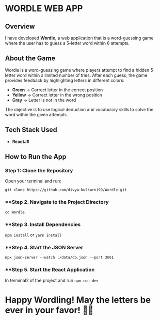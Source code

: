 # **WORDLE WEB APP**

## **Overview**

I have developed **Wordle**, a web application that is a word-guessing game where the user has to guess a 5-letter word within 6 attempts.

## **About the Game**

Wordle is a word-guessing game where players attempt to find a hidden 5-letter word within a limited number of tries. After each guess, the game provides feedback by highlighting letters in different colors:

- **Green** → Correct letter in the correct position
- **Yellow** → Correct letter in the wrong position
- **Gray** → Letter is not in the word

The objective is to use logical deduction and vocabulary skills to solve the word within the given attempts.

## **Tech Stack Used**

- **ReactJS**

## **How to Run the App**

### **Step 1: Clone the Repository**

Open your terminal and run:

`git clone https://github.com/divya-kulkarni99/Wordle.git`

### \*\*Step 2. Navigate to the Project Directory

`cd Wordle`

### \*\*Step 3. Install Dependencies

`npm install`
or
`yarn install`

### \*\*Step 4. Start the JSON Server

`npx json-server --watch ./data/db.json --port 3001`

### \*\*Step 5. Start the React Application

In terminal2 of the project and run
`npm run dev`

# Happy Wordling! May the letters be ever in your favor! 🚀🎉
